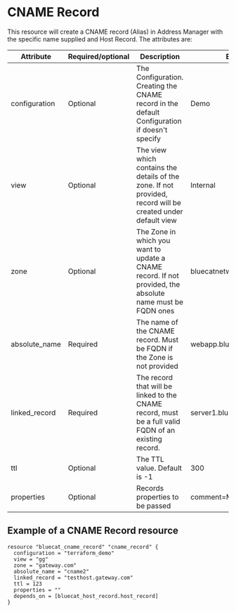 # CNAME Record
This resource will create a CNAME record (Alias) in Address Manager with the specific name supplied and Host Record. The attributes are:

| Attribute | Required/optional | Description | Example |
| --- | --- | --- | --- |
| configuration | Optional | The Configuration. Creating the CNAME record in the default Configuration if doesn't specify | Demo |
| view | Optional | The view which contains the details of the zone. If not provided, record will be created under default view | Internal |
| zone | Optional | The Zone in which you want to update a CNAME record. If not provided, the absolute name must be FQDN ones | bluecatnetworks.com |
| absolute_name | Required | The name of the CNAME record. Must be FQDN if the Zone is not provided | webapp.bluecatnetworks.com |
| linked_record | Required | The record that will be linked to the CNAME record, must be a full valid FQDN of an existing record. | server1.bluecatnetworks.com |
| ttl | Optional | The TTL value. Default is -1 | 300 |
| properties | Optional | Records properties to be passed | comment=My comments |

## Example of a CNAME Record resource

    resource "bluecat_cname_record" "cname_record" {
      configuration = "terraform_demo"
      view = "gg"
      zone = "gateway.com"
      absolute_name = "cname2"
      linked_record = "testhost.gateway.com"
      ttl = 123
      properties = ""
      depends_on = [bluecat_host_record.host_record]
    }
